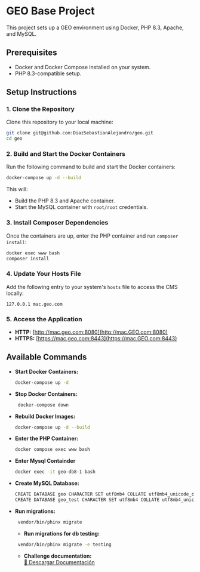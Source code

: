 # GEO Base Project

This project sets up a GEO environment using Docker, PHP 8.3, Apache, and MySQL.

## Prerequisites

- Docker and Docker Compose installed on your system.
- PHP 8.3-compatible setup.

## Setup Instructions

### 1. Clone the Repository

Clone this repository to your local machine:

```bash
git clone git@github.com:DiazSebastianAlejandro/geo.git
cd geo
```

### 2. Build and Start the Docker Containers

Run the following command to build and start the Docker containers:

```bash
docker-compose up -d --build
```

This will:
- Build the PHP 8.3 and Apache container.
- Start the MySQL container with `root/root` credentials.

### 3. Install Composer Dependencies

Once the containers are up, enter the PHP container and run `composer install`:

```bash
docker exec www bash
composer install
```

### 4. Update Your Hosts File

Add the following entry to your system's `hosts` file to access the CMS locally:

```text
127.0.0.1 mac.geo.com
```

### 5. Access the Application

- **HTTP:** [http://mac.geo.com:8080](http://mac.GEO.com:8080)
- **HTTPS:** [https://mac.geo.com:8443](https://mac.GEO.com:8443)

## Available Commands

- **Start Docker Containers:**
  ```bash
  docker-compose up -d
  ```

- **Stop Docker Containers:**
  ```bash
   docker-compose down
  ```

- **Rebuild Docker Images:**
  ```bash
  docker-compose up -d --build
  ```
  
- **Enter the PHP Container:**
  ```bash
  docker compose exec www bash
    ```
  
- **Enter Mysql Containder** 
  ```bash
  docker exec -it geo-db8-1 bash
  ```

- **Create MySQL Database:**
  ```bash
  CREATE DATABASE geo CHARACTER SET utf8mb4 COLLATE utf8mb4_unicode_ci;
  CREATE DATABASE geo_test CHARACTER SET utf8mb4 COLLATE utf8mb4_unicode_ci;
    ```
 
- **Run migrations:**
  ```bash
   vendor/bin/phinx migrate
  ```
  - **Run migrations for db testing:**
  ```bash
   vendor/bin/phinx migrate -e testing
  ```  
  - **Challenge documentation:**  
    [📄 Descargar Documentación](https://drive.google.com/file/d/1wwOffkP8gYVNL6FKf77VQwtzWxWCbTlF/view?usp=drive_link)

